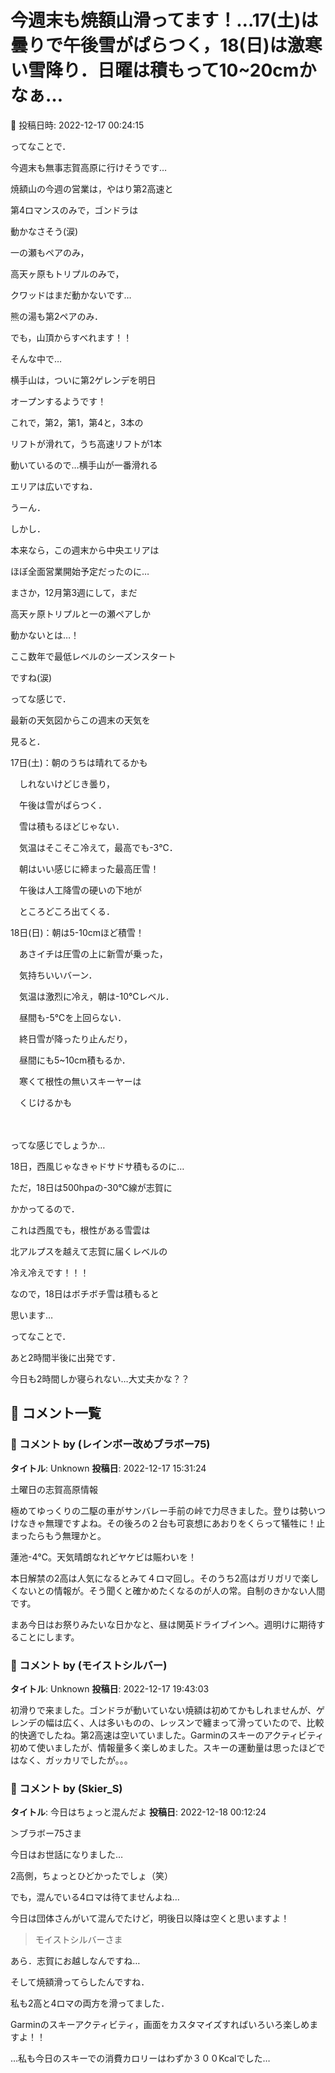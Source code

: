 # 今週末も焼額山滑ってます！…17(土)は曇りで午後雪がぱらつく，18(日)は激寒い雪降り．日曜は積もって10~20cmかなぁ…

📅 投稿日時: 2022-12-17 00:24:15

ってなことで．


今週末も無事志賀高原に行けそうです…





焼額山の今週の営業は，やはり第2高速と


第4ロマンスのみで，ゴンドラは


動かなさそう(涙)





一の瀬もペアのみ，


高天ヶ原もトリプルのみで，


クワッドはまだ動かないです…


熊の湯も第2ペアのみ．


でも，山頂からすべれます！！





そんな中で…


横手山は，ついに第2ゲレンデを明日


オープンするようです！


これで，第2，第1，第4と，3本の


リフトが滑れて，うち高速リフトが1本


動いているので…横手山が一番滑れる


エリアは広いですね．





うーん．


しかし．


本来なら，この週末から中央エリアは


ほぼ全面営業開始予定だったのに…


まさか，12月第3週にして，まだ


高天ヶ原トリプルと一の瀬ペアしか


動かないとは…！


ここ数年で最低レベルのシーズンスタート


ですね(涙)





ってな感じで．


最新の天気図からこの週末の天気を


見ると．





17日(土)：朝のうちは晴れてるかも


　しれないけどじき曇り，


　午後は雪がぱらつく．


　雪は積もるほどじゃない．


　気温はそこそこ冷えて，最高でも-3℃．


　朝はいい感じに締まった最高圧雪！


　午後は人工降雪の硬いの下地が


　ところどころ出てくる．





18日(日)：朝は5-10cmほど積雪！


　あさイチは圧雪の上に新雪が乗った，


　気持ちいいバーン．


　気温は激烈に冷え，朝は-10℃レベル．


　昼間も-5℃を上回らない．


　終日雪が降ったり止んだり，


　昼間にも5~10cm積もるか．


　寒くて根性の無いスキーヤーは


　くじけるかも


　


ってな感じでしょうか…





18日，西風じゃなきゃドサドサ積もるのに…


ただ，18日は500hpaの-30℃線が志賀に


かかってるので．


これは西風でも，根性がある雪雲は


北アルプスを越えて志賀に届くレベルの


冷え冷えです！！！


なので，18日はボチボチ雪は積もると


思います…





ってなことで．


あと2時間半後に出発です．





今日も2時間しか寝られない…大丈夫かな？？

## 💬 コメント一覧

### 💬 コメント by (レインボー改めブラボー75)
**タイトル**: Unknown
**投稿日**: 2022-12-17 15:31:24

土曜日の志賀高原情報

極めてゆっくりの二駆の車がサンバレー手前の峠で力尽きました。登りは勢いつけなきゃ無理ですよね。その後ろの２台も可哀想にあおりをくらって犠牲に！止まったらもう無理かと。

蓮池-4℃。天気晴朗なれどヤケビは賑わいを！

本日解禁の2高は人気になるとみて４ロマ回し。そのうち2高はガリガリで楽しくないとの情報が。そう聞くと確かめたくなるのが人の常。自制のきかない人間です。

まあ今日はお祭りみたいな日かなと、昼は関英ドライブインへ。週明けに期待することにします。

### 💬 コメント by (モイストシルバー)
**タイトル**: Unknown
**投稿日**: 2022-12-17 19:43:03

初滑りで来ました。ゴンドラが動いていない焼額は初めてかもしれませんが、ゲレンデの幅は広く、人は多いものの、レッスンで纏まって滑っていたので、比較的快適でしたね。第2高速は空いていました。Garminのスキーのアクティビティ初めて使いましたが、情報量多く楽しめました。スキーの運動量は思ったほどではなく、ガッカリでしたが。。。

### 💬 コメント by (Skier_S)
**タイトル**: 今日はちょっと混んだよ
**投稿日**: 2022-12-18 00:12:24

＞ブラボー75さま

今日はお世話になりました…

2高側，ちょっとひどかったでしょ（笑）

でも，混んでいる4ロマは待てませんよね…

今日は団体さんがいて混んでたけど，明後日以降は空くと思いますよ！



>モイストシルバーさま

あら．志賀にお越しなんですね…

そして焼額滑ってらしたんですね．

私も2高と4ロマの両方を滑ってました．

Garminのスキーアクティビティ，画面をカスタマイズすればいろいろ楽しめますよ！！

…私も今日のスキーでの消費カロリーはわずか３００Kcalでした…

